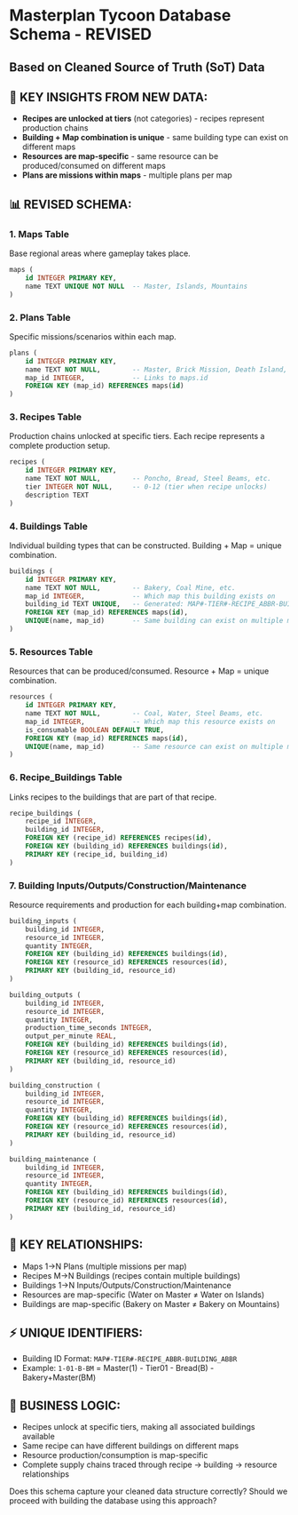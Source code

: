 # Masterplan Tycoon Database Schema - REVISED
## Based on Cleaned Source of Truth (SoT) Data

## 🎯 **KEY INSIGHTS FROM NEW DATA:**
- **Recipes are unlocked at tiers** (not categories) - recipes represent production chains
- **Building + Map combination is unique** - same building type can exist on different maps
- **Resources are map-specific** - same resource can be produced/consumed on different maps  
- **Plans are missions within maps** - multiple plans per map

## 📊 **REVISED SCHEMA:**

### **1. Maps Table**
Base regional areas where gameplay takes place.
```sql
maps (
    id INTEGER PRIMARY KEY,
    name TEXT UNIQUE NOT NULL  -- Master, Islands, Mountains
)
```

### **2. Plans Table** 
Specific missions/scenarios within each map.
```sql  
plans (
    id INTEGER PRIMARY KEY,
    name TEXT NOT NULL,        -- Master, Brick Mission, Death Island, etc.
    map_id INTEGER,            -- Links to maps.id
    FOREIGN KEY (map_id) REFERENCES maps(id)
)
```

### **3. Recipes Table**
Production chains unlocked at specific tiers. Each recipe represents a complete production setup.
```sql
recipes (
    id INTEGER PRIMARY KEY,
    name TEXT NOT NULL,        -- Poncho, Bread, Steel Beams, etc.
    tier INTEGER NOT NULL,     -- 0-12 (tier when recipe unlocks)
    description TEXT
)
```

### **4. Buildings Table**
Individual building types that can be constructed. Building + Map = unique combination.
```sql
buildings (
    id INTEGER PRIMARY KEY,
    name TEXT NOT NULL,        -- Bakery, Coal Mine, etc.  
    map_id INTEGER,            -- Which map this building exists on
    building_id TEXT UNIQUE,   -- Generated: MAP#-TIER#-RECIPE_ABBR-BUILDING_ABBR
    FOREIGN KEY (map_id) REFERENCES maps(id),
    UNIQUE(name, map_id)       -- Same building can exist on multiple maps
)
```

### **5. Resources Table** 
Resources that can be produced/consumed. Resource + Map = unique combination.
```sql
resources (
    id INTEGER PRIMARY KEY,
    name TEXT NOT NULL,        -- Coal, Water, Steel Beams, etc.
    map_id INTEGER,            -- Which map this resource exists on  
    is_consumable BOOLEAN DEFAULT TRUE,
    FOREIGN KEY (map_id) REFERENCES maps(id),
    UNIQUE(name, map_id)       -- Same resource can exist on multiple maps
)
```

### **6. Recipe_Buildings Table**
Links recipes to the buildings that are part of that recipe.
```sql
recipe_buildings (
    recipe_id INTEGER,
    building_id INTEGER,
    FOREIGN KEY (recipe_id) REFERENCES recipes(id),
    FOREIGN KEY (building_id) REFERENCES buildings(id),
    PRIMARY KEY (recipe_id, building_id)
)
```

### **7. Building Inputs/Outputs/Construction/Maintenance**
Resource requirements and production for each building+map combination.

```sql
building_inputs (
    building_id INTEGER,
    resource_id INTEGER, 
    quantity INTEGER,
    FOREIGN KEY (building_id) REFERENCES buildings(id),
    FOREIGN KEY (resource_id) REFERENCES resources(id),
    PRIMARY KEY (building_id, resource_id)
)

building_outputs (
    building_id INTEGER,
    resource_id INTEGER,
    quantity INTEGER,
    production_time_seconds INTEGER,
    output_per_minute REAL,
    FOREIGN KEY (building_id) REFERENCES buildings(id),
    FOREIGN KEY (resource_id) REFERENCES resources(id),
    PRIMARY KEY (building_id, resource_id)
)

building_construction (
    building_id INTEGER,
    resource_id INTEGER,
    quantity INTEGER,
    FOREIGN KEY (building_id) REFERENCES buildings(id), 
    FOREIGN KEY (resource_id) REFERENCES resources(id),
    PRIMARY KEY (building_id, resource_id)
)

building_maintenance (
    building_id INTEGER,
    resource_id INTEGER,
    quantity INTEGER,
    FOREIGN KEY (building_id) REFERENCES buildings(id),
    FOREIGN KEY (resource_id) REFERENCES resources(id), 
    PRIMARY KEY (building_id, resource_id)
)
```

## 🔄 **KEY RELATIONSHIPS:**
- Maps 1→N Plans (multiple missions per map)
- Recipes M→N Buildings (recipes contain multiple buildings)
- Buildings 1→N Inputs/Outputs/Construction/Maintenance
- Resources are map-specific (Water on Master ≠ Water on Islands)
- Buildings are map-specific (Bakery on Master ≠ Bakery on Mountains)

## ⚡ **UNIQUE IDENTIFIERS:**
- Building ID Format: `MAP#-TIER#-RECIPE_ABBR-BUILDING_ABBR`
- Example: `1-01-B-BM` = Master(1) - Tier01 - Bread(B) - Bakery+Master(BM)

## 🎯 **BUSINESS LOGIC:**
- Recipes unlock at specific tiers, making all associated buildings available
- Same recipe can have different buildings on different maps  
- Resource production/consumption is map-specific
- Complete supply chains traced through recipe → building → resource relationships

Does this schema capture your cleaned data structure correctly? Should we proceed with building the database using this approach?